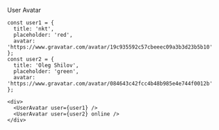 User Avatar

    const user1 = {
      title: 'nkt',
      placeholder: 'red',
      avatar: 'https://www.gravatar.com/avatar/19c935592c57cbeeec09a3b3d23b5b10'
    };
    const user2 = {
      title: 'Oleg Shilov',
      placeholder: 'green',
      avatar: 'https://www.gravatar.com/avatar/084643c42fcc4b48b985e4e744f0012b'
    };

    <div>
      <UserAvatar user={user1} />
      <UserAvatar user={user2} online />
    </div>
